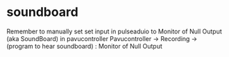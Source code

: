 # soundboard
Remember to manually set set input in pulseaduio to Monitor of Null Output (aka SoundBoard) in pavucontroller
Pavucontroller -> Recording -> (program to hear soundboard) : Monitor of Null Output
